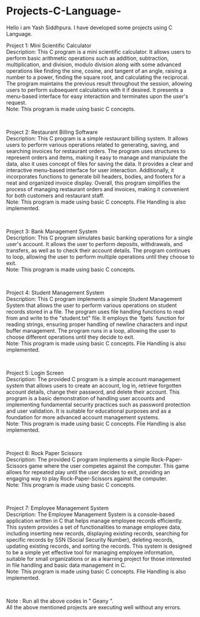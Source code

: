 # Projects-C-Language-
Hello i am Yash Siddhpura. I have developed some projects using C Language.
<br>
<p> 
 Project 1: Mini Scientific Calculator<br> 
 Description: This C program is a mini scientific calculator. It allows users to perform basic arithmetic operations such as addition, subtraction, multiplication, and division, modulo division along with some advanced operations like finding the sine, cosine, and tangent of an angle, raising a number to a power, finding the square root, and calculating the reciprocal. The program maintains the previous result throughout the session, allowing users to perform subsequent calculations with it if desired. It presents a menu-based interface for easy interaction and terminates upon the user's request.<br>
 Note: This program is made using basic C concepts.
  </p>
<br>

<p>
 Project 2: Restaurant Billing Software<br>
 Description: This C program is a simple restaurant billing system. It allows users to perform various operations related to generating, saving, and searching invoices for restaurant orders. The program uses structures to represent orders and items, making it easy to manage and manipulate the data, also it uses concept of files for saving the data. It provides a clear and interactive menu-based interface for user interaction. Additionally, it incorporates functions to generate bill headers, bodies, and footers for a neat and organized invoice display. Overall, this program simplifies the process of managing restaurant orders and invoices, making it convenient for both customers and restaurant staff.<br>
 Note: This program is made using basic C concepts. Flie Handling is also implemented.
 </p>
<br>

<p>
 Project 3: Bank Management System<br>
 Description: This C program simulates basic banking operations for a single user's account. It allows the user to perform deposits, withdrawals, and transfers, as well as to check their account details. The program continues to loop, allowing the user to perform multiple operations until they choose to exit.<br> 
 Note: This program is made using basic C concepts.
 </p>
<br>

<p>
 Project 4: Student Management System<br>
 Description: This C program implements a simple Student Management System that allows the user to perform various operations on student records stored in a file. The program uses file handling functions to read from and write to the "student.txt" file. It employs the `fgets` function for reading strings, ensuring proper handling of newline characters and input buffer management. The program runs in a loop, allowing the user to choose different operations until they decide to exit.<br>
 Note: This program is made using basic C concepts. Flie Handling is also implemented.
 </p>
<br>

<p>
 Project 5: Login Screen<br>
 Description: The provided C program is a simple account management system that allows users to create an account, log in, retrieve forgotten account details, change their password, and delete their account. This program is a basic demonstration of handling user accounts and implementing fundamental security practices such as password protection and user validation. It is suitable for educational purposes and as a foundation for more advanced account management systems.<br>
 Note: This program is made using basic C concepts. Flie Handling is also implemented.
 </p>
<br>

<p>
 Project 6: Rock Paper Scissors<br>
 Description: The provided C program implements a simple Rock-Paper-Scissors game where the user competes against the computer. This game allows for repeated play until the user decides to exit, providing an engaging way to play Rock-Paper-Scissors against the computer.<br>
 Note: This program is made using basic C concepts.
 </p>
<br>

<p>
 Project 7: Employee Management System<br>
 Description: The Employee Management System is a console-based application written in C that helps manage employee records efficiently. This system provides a set of functionalities to manage employee data, including inserting new records, displaying existing records, searching for specific records by SSN (Social Security Number), deleting records, updating existing records, and sorting the records. This system is designed to be a simple yet effective tool for managing employee information, suitable for small organizations or as a learning project for those interested in file handling and basic data management in C.<br>
 Note: This program is made using basic C concepts. Flie Handling is also implemented.
</p>
<br>
<p>Note : Run all the above codes in " Geany ".<br> All the above mentioned projects are executing well without any errors. </p>
